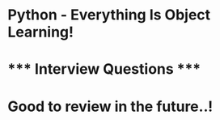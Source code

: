 # Python - Everything Is Object Learning!

# *** Interview Questions ***

# Good to review in the future..!
